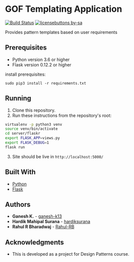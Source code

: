 # GOF Templating Application

[![Build Status](https://travis-ci.org/ganesh-k13/GOF-Templates.svg?branch=master)](https://travis-ci.org/ganesh-k13/GOF-Templates) [![licensebuttons by-sa](https://licensebuttons.net/l/by-sa/3.0/88x31.png)](https://creativecommons.org/licenses/by-sa/4.0)

Provides pattern templates based on user requirements 

## Prerequisites

* Python version 3.6 or higher
* Flask version 0.12.2 or higher

install prerequisites:
```
sudo pip3 install -r requirements.txt
```

## Running

1. Clone this repository.
2. Run these instructions from the repository's root:
```bash
virtualenv -p python3 venv
source venv/bin/activate
cd server/flaskr
export FLASK_APP=views.py
export FLASK_DEBUG=1
flask run
```
3. Site should be live in `http://localhost:5000/`

## Built With

* [Python](https://docs.python.org/3/)
* [Flask](http://flask.pocoo.org/)

## Authors

* **Ganesh K.** - [ganesh-k13](https://github.com/ganesh-k13)
* **Hardik Mahipal Surana** - [hardiksurana](https://github.com/hardiksurana)
* **Rahul R Bharadwaj** - [Rahul-RB](https://github.com/Rahul-RB)


## Acknowledgments

* This is developed as a project for Design Patterns course.
